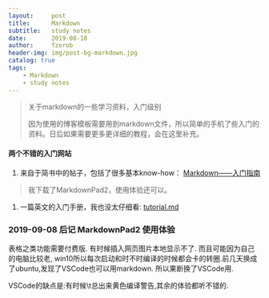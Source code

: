 ```yaml
---
layout:     post
title:      Markdown
subtitle:   study notes
date:       2019-08-18
author:     fzerob
header-img: img/post-bg-markdown.jpg
catalog: true
tags:
    - Markdown
    - study notes
---
```


> 关于markdown的一些学习资料，入门级别
>
> 因为使用的博客模板需要用到markdown文件，所以简单的手机了些入门的资料。日后如果需要更多更详细的教程，会在这里补充。

#### 两个不错的入门网站

1) 来自于简书中的帖子，包括了很多基本know-how： [Markdown——入门指南](https://www.jianshu.com/p/1e402922ee32)

>我下载了MarkdownPad2，使用体验还可以。

1) 一篇英文的入门手册，我也没太仔细看: [tutorial.md](https://agea.github.io/tutorial.md/)

### 2019-09-08 后记 MarkdownPad2 使用体验

表格之类功能需要付费版. 有时候插入网页图片本地显示不了. 而且可能因为自己的电脑比较老, win10所以每次启动和时不时编译的时候都会卡的转圈.前几天换成了ubuntu,发现了VSCode也可以用markdown. 所以果断换了VSCode用.

VSCode的缺点是:有时候\t总出来黄色编译警告,其余的体验都听不错的.
